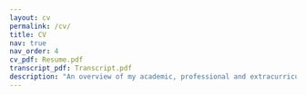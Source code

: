 ```yaml
---
layout: cv
permalink: /cv/
title: CV
nav: true
nav_order: 4
cv_pdf: Resume.pdf
transcript_pdf: Transcript.pdf
description: "An overview of my academic, professional and extracurricular activities. You can download my resume and a transcript of records from the icons in the upper-right corner of this page."
---
```

